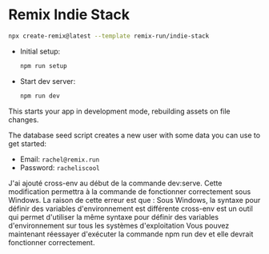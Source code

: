 # Remix Indie Stack

```sh
npx create-remix@latest --template remix-run/indie-stack
```


- Initial setup:

  ```sh
  npm run setup
  ```

- Start dev server:

  ```sh
  npm run dev
  ```

This starts your app in development mode, rebuilding assets on file changes.

The database seed script creates a new user with some data you can use to get started:

- Email: `rachel@remix.run`
- Password: `racheliscool`


J'ai ajouté cross-env au début de la commande dev:serve. Cette modification permettra à la commande de fonctionner correctement sous Windows.
La raison de cette erreur est que :
Sous Windows, la syntaxe pour définir des variables d'environnement est différente
cross-env est un outil qui permet d'utiliser la même syntaxe pour définir des variables d'environnement sur tous les systèmes d'exploitation
Vous pouvez maintenant réessayer d'exécuter la commande npm run dev et elle devrait fonctionner correctement.
